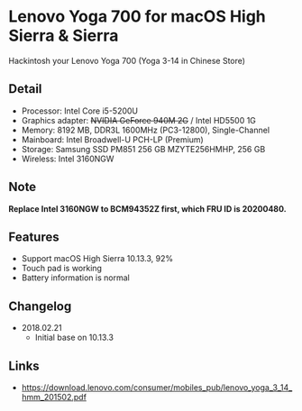 # Lenovo Yoga 700 for macOS High Sierra & Sierra
Hackintosh your Lenovo Yoga 700 (Yoga 3-14 in Chinese Store)

## Detail
 - Processor: Intel Core i5-5200U
 - Graphics adapter: ~~NVIDIA GeForce 940M 2G~~ / Intel HD5500 1G
 - Memory: 8192 MB, DDR3L 1600MHz (PC3-12800), Single-Channel
 - Mainboard: Intel Broadwell-U PCH-LP (Premium)
 - Storage: Samsung SSD PM851 256 GB MZYTE256HMHP, 256 GB  
 - Wireless: Intel 3160NGW

## Note
**Replace Intel 3160NGW to BCM94352Z first, which FRU ID is 20200480.**

## Features
 - Support macOS High Sierra 10.13.3, 92%
 - Touch pad is working
 - Battery information is normal

## Changelog
 - 2018.02.21
   - Initial base on 10.13.3

## Links
 - https://download.lenovo.com/consumer/mobiles_pub/lenovo_yoga_3_14_hmm_201502.pdf
